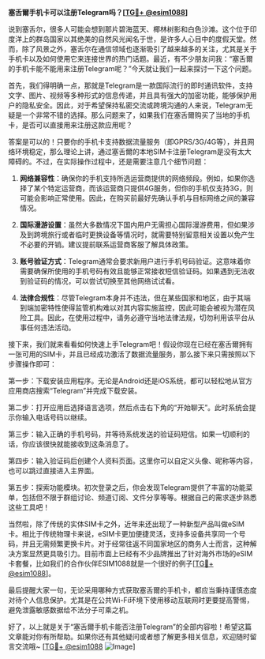 **塞舌爾手机卡可以注册Telegram吗？[[TG💪+ @esim1088](https://t.me/s/esim1088)]**

说到塞舌尔，很多人可能会想到那片碧海蓝天、椰林树影和白色沙滩。这个位于印度洋上的群岛国家以其绝美的自然风光闻名于世，是许多人心目中的度假天堂。然而，除了风景之外，塞舌尔在通信领域也逐渐吸引了越来越多的关注，尤其是关于手机卡以及如何使用它来连接世界的热门话题。最近，有不少朋友问我：“塞舌爾的手机卡能不能用来注册Telegram呢？”今天就让我们一起来探讨一下这个问题。

首先，我们得明确一点，那就是Telegram是一款国际流行的即时通讯软件，支持文字、图片、视频等多种形式的信息传递，并且具有强大的加密功能，能够保护用户的隐私安全。因此，对于希望保持私密交流或跨境沟通的人来说，Telegram无疑是一个非常不错的选择。那么问题来了，如果我们在塞舌爾购买了当地的手机卡，是否可以直接用来注册这款应用呢？

答案是可以的！只要你的手机卡支持数据流量服务（即GPRS/3G/4G等），并且网络环境稳定，那么理论上讲，通过塞舌爾的本地SIM卡注册Telegram是没有太大障碍的。不过，在实际操作过程中，还是需要注意几个细节问题：

1. **网络兼容性**：确保你的手机支持所选运营商提供的网络频段。例如，如果你选择了某个特定运营商，而该运营商只提供4G服务，但你的手机仅支持3G，则可能会影响正常使用。因此，在购买前最好先确认手机与目标网络之间的兼容情况。

2. **国际漫游设置**：虽然大多数情况下国内用户无需担心国际漫游费用，但如果涉及到跨境旅行或者临时更换设备等情况时，就需要特别留意相关设置以免产生不必要的开销。建议提前联系运营商客服了解具体政策。

3. **账号验证方式**：Telegram通常会要求新用户进行手机号码验证。这意味着你需要确保所使用的手机号码有效且能够正常接收短信验证码。如果遇到无法收到验证码的情况，可以尝试切换至其他网络试试看。

4. **法律合规性**：尽管Telegram本身并不违法，但在某些国家和地区，由于其端到端加密特性使得监管机构难以对其内容实施监控，因此可能会被视为潜在风险工具。因此，在使用过程中，请务必遵守当地法律法规，切勿利用该平台从事任何违法活动。

接下来，我们就来看看如何快速上手Telegram吧！假设你现在已经在塞舌爾拥有一张可用的SIM卡，并且已经成功激活了数据流量服务，那么接下来只需按照以下步骤操作即可：

第一步：下载安装应用程序。无论是Android还是iOS系统，都可以轻松地从官方应用商店搜索“Telegram”并完成下载安装。

第二步：打开应用后选择语言选项，然后点击右下角的“开始聊天”。此时系统会提示你输入电话号码以继续。

第三步：输入正确的手机号码，并等待系统发送的验证码短信。如果一切顺利的话，你应该很快就能接收到这条消息了。

第四步：输入验证码后创建个人资料页面。这里你可以自定义头像、昵称等内容，也可以跳过直接进入主界面。

第五步：探索功能模块。初次登录之后，你会发现Telegram提供了丰富的功能菜单，包括但不限于群组讨论、频道订阅、文件分享等等。根据自己的需求逐步熟悉这些工具吧！

当然啦，除了传统的实体SIM卡之外，近年来还出现了一种新型产品叫做eSIM卡。相比于传统物理卡来说，eSIM卡更加便捷灵活，支持多设备共享同一个号码，并且无需频繁更换卡片。对于经常往返不同国家地区的商务人士而言，这种解决方案显然更具吸引力。目前市面上已经有不少品牌推出了针对海外市场的eSIM卡套餐，比如我们的合作伙伴ESIM1088就是一个很好的例子[[TG💪+ @esim1088](https://t.me/s/esim1088)]。

最后提醒大家一句，无论采用哪种方式获取塞舌爾的手机卡，都应当秉持谨慎态度对待个人信息保护。尤其是在公共Wi-Fi环境下使用移动互联网时更要提高警惕，避免泄露敏感数据给不法分子可乘之机。

好了，以上就是关于“塞舌爾手机卡能否注册Telegram”的全部内容啦！希望这篇文章能对你有所帮助。如果你还有其他疑问或者想了解更多相关信息，欢迎随时留言交流哦~ [[TG💪+ @esim1088](https://t.me/s/esim1088) ![Image](https://i.postimg.cc/4NQfJmqS/Snipaste-2025-05-13-00-14-12.png)]